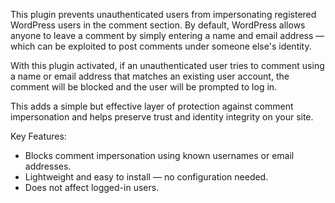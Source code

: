 This plugin prevents unauthenticated users from impersonating registered WordPress users in the comment section. By default, WordPress allows anyone to leave a comment by simply entering a name and email address — which can be exploited to post comments under someone else's identity.

With this plugin activated, if an unauthenticated user tries to comment using a name or email address that matches an existing user account, the comment will be blocked and the user will be prompted to log in.

This adds a simple but effective layer of protection against comment impersonation and helps preserve trust and identity integrity on your site.

Key Features:
- Blocks comment impersonation using known usernames or email addresses.
- Lightweight and easy to install — no configuration needed.
- Does not affect logged-in users.
